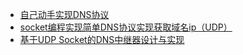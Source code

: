 * [自己动手实现DNS协议](https://jocent.me/2017/06/25/dns-protocol-implementation.html)
* [socket编程实现简单DNS协议实现获取域名ip（UDP）](http://www.voidcn.com/article/p-hyaflaxw-ru.html)
* [基于UDP Socket的DNS中继器设计与实现](https://www.write-bug.com/article/1405.html)
